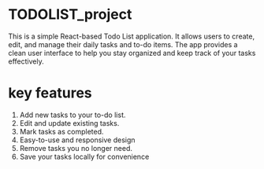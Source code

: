 # TODOLIST_project
This is a simple React-based Todo List application. It allows users to create, edit, and manage their daily tasks and to-do items.
The app provides a clean  user interface to help you stay organized and keep track of your tasks effectively.
# key features
1. Add new tasks to your to-do list.
2. Edit and update existing tasks.
3. Mark tasks as completed.
4. Easy-to-use and responsive design
5. Remove tasks you no longer need.
6. Save your tasks locally for convenience
